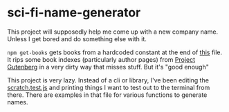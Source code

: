 # sci-fi-name-generator
This project will supposedly help me come up with a new company name. Unless I get bored and do something else with it.

`npm get-books` gets books from a hardcoded constant at the end of [this](get-books.js) file. It rips some book indexes (particularly author pages) from [Project Gutenberg](https://www.gutenberg.org/) in a very dirty way that misses stuff. But it's "good enough"

This project is very lazy. Instead of a cli or library, I've been editing the [scratch.test.js](scratch.test.js) and printing things I want to test out to the terminal from there. There are examples in that file for various functions to generate names.
